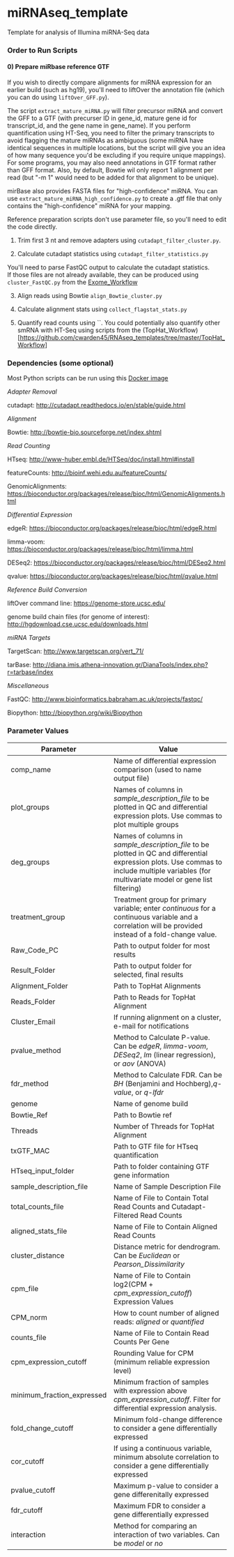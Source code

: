 # miRNAseq_template
Template for analysis of Illumina miRNA-Seq data

### Order to Run Scripts ###

#### 0) Prepare miRbase reference GTF

If you wish to directly compare alignments for miRNA expression for an earlier build (such as hg19),
you'll need to liftOver the annotation file (which you can do using `liftOver_GFF.py`).

The script `extract_mature_miRNA.py` will filter precursor miRNA and convert the GFF to a GTF (with precurser ID 
in gene_id, mature gene id for transcript_id, and the gene name in gene_name).  If you perform quantification using HT-Seq,
you need to filter the primary transcripts to avoid flagging the mature miRNAs as ambiguous (some miRNA have identical sequences
in multiple locations, but the script will give you an idea of how many sequence you'd be excluding if you require unique mappings).
For some programs, you may also need annotations in GTF format rather than GFF format.  Also, by default, Bowtie wil only report 1
alignment per read (but "-m 1" would need to be added for that alignment to be unique). 

mirBase also provides FASTA files for "high-confidence" miRNA.  You can use `extract_mature_miRNA_high_confidence.py`
to create a .gtf file that only contains the "high-confidence" miRNA for your mapping.

Reference preparation scripts don't use parameter file, so you'll need to edit the code directly.

1) Trim first 3 nt and remove adapters using `cutadapt_filter_cluster.py`.

2) Calculate cutadapt statistics using `cutadapt_filter_statistics.py`

You'll need to parse FastQC output to calculate the cutadapt statistics.  
If those files are not already available, they can be produced using `cluster_FastQC.py` from the [Exome_Workflow](https://github.com/cwarden45/DNAseq_templates/tree/master/Exome_Workflow)

3) Align reads using Bowtie `align_Bowtie_cluster.py`

4) Calculate alignment stats using `collect_flagstat_stats.py`

5) Quantify read counts using ``.  You could potentially also quantify other smRNA with HT-Seq using scripts from the (TopHat_Workflow)[https://github.com/cwarden45/RNAseq_templates/tree/master/TopHat_Workflow]


### Dependencies (some optional) ###

Most Python scripts can be run using this [Docker image](https://hub.docker.com/r/cwarden45/rnaseq-dependencies/)

*Adapter Removal*

cutadapt: http://cutadapt.readthedocs.io/en/stable/guide.html

*Alignment*

Bowtie: http://bowtie-bio.sourceforge.net/index.shtml

*Read Counting*

HTseq: http://www-huber.embl.de/HTSeq/doc/install.html#install

featureCounts: http://bioinf.wehi.edu.au/featureCounts/

GenomicAlignments: https://bioconductor.org/packages/release/bioc/html/GenomicAlignments.html

*Differential Expression*

edgeR: https://bioconductor.org/packages/release/bioc/html/edgeR.html

limma-voom: https://bioconductor.org/packages/release/bioc/html/limma.html

DESeq2: https://bioconductor.org/packages/release/bioc/html/DESeq2.html

qvalue: https://bioconductor.org/packages/release/bioc/html/qvalue.html

*Reference Build Conversion*

liftOver command line: https://genome-store.ucsc.edu/

genome build chain files (for genome of interest): http://hgdownload.cse.ucsc.edu/downloads.html

*miRNA Targets*

TargetScan: http://www.targetscan.org/vert_71/

tarBase: http://diana.imis.athena-innovation.gr/DianaTools/index.php?r=tarbase/index

*Miscellaneous*

FastQC: http://www.bioinformatics.babraham.ac.uk/projects/fastqc/

Biopython: http://biopython.org/wiki/Biopython

### Parameter Values ###
| Parameter | Value|
|---|---|
|comp_name	| Name of differential expression comparison (used to name output file)
|plot_groups | Names of columns in *sample_description_file* to be plotted in QC and differential expression plots.  Use commas to plot multiple groups|
|deg_groups|Names of columns in *sample_description_file* to be plotted in QC and differential expression plots.  Use commas to include multiple variables (for multivariate model or gene list filtering)|
|treatment_group|Treatment group for primary variable; enter *continuous* for a continuous variable and a correlation will be provided instead of a fold-change value.|
|Raw_Code_PC|Path to output folder for most results|
|Result_Folder|Path to output folder for selected, final results|
|Alignment_Folder|Path to TopHat Alignments|
|Reads_Folder|Path to Reads for TopHat Alignment|
|Cluster_Email|If running alignment on a cluster, e-mail for notifications|
|pvalue_method|Method to Calculate P-value.  Can be *edgeR*, *limma-voom*, *DESeq2*, *lm* (linear regression), or *aov* (ANOVA)|
|fdr_method|Method to Calculate FDR.  Can be *BH* (Benjamini and Hochberg),*q-value*, or *q-lfdr*|
|genome|Name of genome build|
|Bowtie_Ref| Path to Bowtie ref|
|Threads|Number of Threads for TopHat Alignment|
|txGTF_MAC|Path to GTF file for HTseq quantification|
|HTseq_input_folder|Path to folder containing GTF gene information|
|sample_description_file|Name of Sample Description File|
|total_counts_file|Name of File to Contain Total Read Counts and Cutadapt-Filtered Read Counts|
|aligned_stats_file|Name of File to Contain Aligned Read Counts|
|cluster_distance| Distance metric for dendrogram.  Can be *Euclidean* or *Pearson_Dissimilarity*|
|cpm_file|Name of File to Contain log2(CPM + *cpm_expression_cutoff*) Expression Values|
|CPM_norm|How to count number of aligned reads: *aligned* or *quantified*|
|counts_file|Name of File to Contain Read Counts Per Gene|
|cpm_expression_cutoff|Rounding Value for CPM (minimum reliable expression level)|
|minimum_fraction_expressed|Minimum fraction of samples with expression above *cpm_expression_cutoff*. Filter for differential expression analysis.|
|fold_change_cutoff|Minimum fold-change difference to consider a gene differentially expressed|
|cor_cutoff|If using a continuous variable, minimum absolute correlation to consider a gene differentially expressed|
|pvalue_cutoff|Maximum p-value to consider a gene differenitally expressed|
|fdr_cutoff|Maximum FDR to consider a gene differentially expressed|
|interaction| Method for comparing an interaction of two variables.  Can be *model* or *no*|
